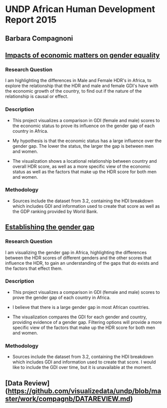# UNDP African Human Development Report 2015
## Barbara Compagnoni

## [Impacts of economic matters on gender equality](https://github.com/visualizedata/undp/blob/master/work/compagnb/impacts/index.html)

### Research Question

I am highlighting the differences in Male and Female HDR's in Africa, to explore the relationship that the HDR and male and female GDI's have with the economic growth of the country, to find out if the nature of the relationship is causal or effect.

### Description

- This project visualizes a comparison in GDI (female and male) scores to the economic status to prove its influence on the gender gap of each country in Africa.

- My hypothesis is that the economic status has a large influence over the gender gap. The lower the status, the larger the gap is between men and women.

- The visualization shows a locational relationship between country and overall HDR score, as well as a more specific view of the economic status as well as the factors that make up the HDR score for both men and women.

### Methodology

- Sources include the dataset from 3.2, containing the HDI breakdown which includes GDI and information used to create that score as well as the GDP ranking provided by World Bank.


## [Establishing the gender gap](https://github.com/visualizedata/undp/blob/master/work/compagnb/gap/index.html)

### Research Question

I am visualizing the gender gap in Africa, highlighting the differences between the HDR scores of different genders and the other scores that influence the HDR, to gain an understanding of the gaps that do exists and the factors that effect them.

### Description

- This project visualizes a comparison in GDI (female and male) scores to prove the gender gap of each country in Africa.

- I believe that there is a large gender gap in most African countries.

- The visualization compares the GDI for each gender and country, providing evidence of a gender gap. Filtering options will provide a more specific view of the factors that make up the HDR score for both men and women.

### Methodology

- Sources include the dataset from 3.2, containing the HDI breakdown which includes GDI and information used to create that score. I would like to include the GDI over time, but it is unavailable at the moment.

## [Data Review] (https://github.com/visualizedata/undp/blob/master/work/compagnb/DATAREVIEW.md)
